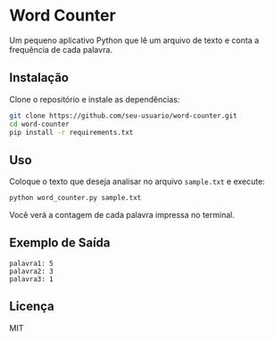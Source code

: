 # Word Counter

Um pequeno aplicativo Python que lê um arquivo de texto e conta a frequência de cada palavra.

## Instalação

Clone o repositório e instale as dependências:

```bash
git clone https://github.com/seu-usuario/word-counter.git
cd word-counter
pip install -r requirements.txt
```

## Uso

Coloque o texto que deseja analisar no arquivo `sample.txt` e execute:

```bash
python word_counter.py sample.txt
```

Você verá a contagem de cada palavra impressa no terminal.

## Exemplo de Saída

```
palavra1: 5
palavra2: 3
palavra3: 1
```

## Licença

MIT
